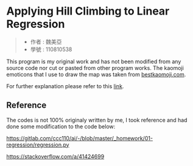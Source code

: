 # Applying Hill Climbing to Linear Regression
> * 作者 : 魏美亞
> * 學號 : 110810538

This program is my original work and has not been modified from any source code nor cut or pasted from other program works. The kaomoji emoticons that I use to draw the map was taken from [bestkaomoji.com](https://bestkaomoji.com/black-large-square/).

For further explanation please refer to this [link](https://github.com/NubletZ/myNotes/blob/master/allNotes/AI-110/Week4.md).

## Reference
The codes is not 100% originaly written by me, I took reference and had done some modification to the code below: 

https://gitlab.com/ccc110/ai/-/blob/master/_homework/01-regression/regression.py

https://stackoverflow.com/a/41424699